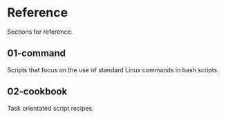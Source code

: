 # Reference
Sections for reference.

## 01-command
Scripts that focus on the use of standard Linux commands in bash scripts.

## 02-cookbook
Task orientated script recipes.
